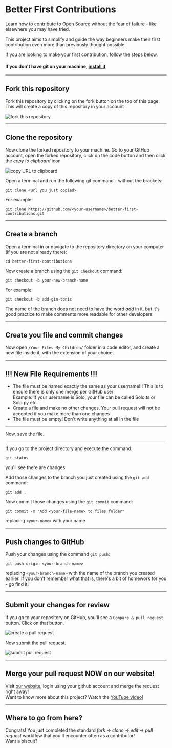 # Better First Contributions

Learn how to contribute to Open Source without the fear of failure - like elsewhere you may have tried.

This project aims to simplify and guide the way beginners make their first contribution even more than previously thought possible.

If you are looking to make your first contribution, follow the steps below.

#### If you don't have git on your machine, [install it](https://help.github.com/articles/set-up-git/)

---

## Fork this repository

Fork this repository by clicking on the fork button on the top of this page.
This will create a copy of this repository in your account

<img src="https://www.betterfirstcontributions.com/fork.png" alt="fork this repository" />

---

## Clone the repository

Now clone the forked repository to your machine. Go to your GitHub account, open the forked repository, click on the code button and then click the _copy to clipboard_ icon

<img  src="https://www.betterfirstcontributions.com/clone.png" alt="copy URL to clipboard" />

Open a terminal and run the following git command - without the brackets:

```
git clone <url you just copied>
```

For example:

```
git clone https://github.com/<your-username>/better-first-contributions.git
```

---

## Create a branch

Open a terminal in or navigate to the repository directory on your computer (if you are not already there):

```
cd better-first-contributions
```

Now create a branch using the `git checkout` command:

```
git checkout -b your-new-branch-name
```

For example:

```
git checkout -b add-gin-tonic
```

The name of the branch does not need to have the word _add_ in it, but it's good practice to make comments more readable for other developers

---

## Create you file and commit changes

Now open `/Your Files My Children/` folder in a code editor, and create a new file inside it, with the extension of your choice.

---

## !!! New File Requirements !!!

- The file must be named exactly the same as your username!!! This is to ensure there is only one merge per GitHub user <br>
  Example: If your username is Solo, your file can be called Solo.ts or Solo.py etc.
- Create a file and make no other changes. Your pull request will not be accepted if you make more than one changes
- The file must be empty! Don't write anything at all in the file

---

Now, save the file.

---

If you go to the project directory and execute the command:

```
git status
```

you'll see there are changes

Add those changes to the branch you just created using the `git add` command:

```
git add .
```

Now commit those changes using the `git commit` command:

```
git commit -m "Add <your-file-name> to files folder"
```

replacing `<your-name>` with your name

---

## Push changes to GitHub

Push your changes using the command `git push`:

```
git push origin <your-branch-name>
```

replacing `<your-branch-name>` with the name of the branch you created earlier. If you don't remember what that is, there's a bit of homework for you - go find it!

---

## Submit your changes for review

If you go to your repository on GitHub, you'll see a `Compare & pull request` button. Click on that button.

<img  src="https://www.betterfirstcontributions.com/compPull.png" alt="create a pull request" />

Now submit the pull request.

<img  src="https://www.betterfirstcontributions.com/createPR.png" alt="submit pull request" />

---

## Merge your pull request NOW on our website!

Visit [our website](https://www.betterfirstcontributions.com/), login using your github account and merge the request right away!<br>
Want to know more about this project? Watch the [YouTube video!](https://youtu.be/sn7iKWbn5m8)

---

## Where to go from here?

Congrats! You just completed the standard _fork -> clone -> edit -> pull request_ workflow that you'll encounter often as a contributor!<br>
Want a biscuit?
